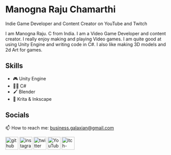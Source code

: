 

# Manogna Raju Chamarthi

Indie Game Developer and Content Creator on YouTube and Twitch

I am Manogna Raju. C from India. I am a Video Game Developer and content creator. I really enjoy making and playing Video games. I am quite good at using Unity Engine and writing code in C#. I also like making 3D models and 2d Art for games.

## Skills
* 🎮 Unity Engine
* 👩‍💻 C#
* 🖌  Blender
* 🎨 Krita & Inkscape 

 
## Socials

📫 How to reach me: business.galaxian@gmail.com 


[<img src='https://cdn.jsdelivr.net/npm/simple-icons@3.0.1/icons/github.svg' alt='github' height='40'>](https://github.com/ManognaRajuChamarthi)  [<img src='https://cdn.jsdelivr.net/npm/simple-icons@3.0.1/icons/instagram.svg' alt='instagram' height='40'>](https://www.instagram.com/galaxian2271/)  [<img src='https://cdn.jsdelivr.net/npm/simple-icons@3.0.1/icons/twitter.svg' alt='twitter' height='40'>](https://twitter.com/loop_ends)  [<img src='https://cdn.jsdelivr.net/npm/simple-icons@3.0.1/icons/youtube.svg' alt='YouTube' height='40'>](https://www.youtube.com/channel/galaxian22)  [<img src='https://cdn.jsdelivr.net/npm/simple-icons@3.0.1/icons/itch-dot-io.svg' alt='itch-dot-io' height='40'>](https://galaxian-studios.itch.io/)  

